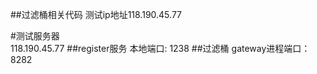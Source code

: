 ##过滤桶相关代码
测试ip地址118.190.45.77

#测试服务器  
118.190.45.77
##register服务
本地端口: 1238
##过滤桶
gateway进程端口：8282